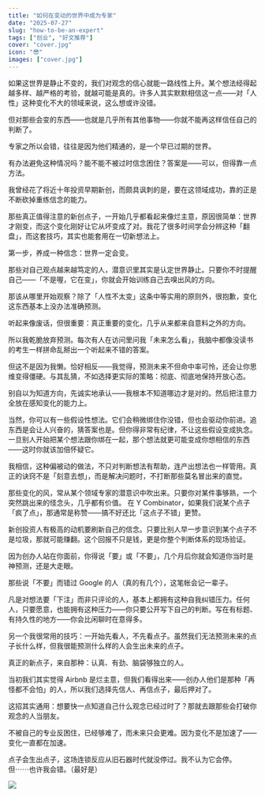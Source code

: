 ```yaml
---
title: "如何在变动的世界中成为专家"
date: "2025-07-27"
slug: "how-to-be-an-expert"
tags: ["创业", "好文推荐"]
cover: "cover.jpg"
icon: "😎"
images: ["cover.jpg"]
---
```

如果这世界是静止不变的，我们对观念的信心就能一路线性上升。某个想法经得起越多样、越严格的考验，就越可能是真的。许多人其实默默相信这一点——对「人性」这种变化不大的领域来说，这么想或许没错。



但对那些会变的东西——也就是几乎所有其他事物——你就不能再这样信任自己的判断了。



专家之所以会错，往往是因为他们精通的，是一个早已过期的世界。



有办法避免这种情况吗？能不能不被过时信念困住？答案是——可以，但得靠一点方法。



我曾经花了将近十年投资早期新创，而颇具讽刺的是，要在这领域成功，靠的正是不断砍掉重练信念的能力。



那些真正值得注意的新创点子，一开始几乎都看起来像烂主意，原因很简单：世界才刚变，而这个变化刚好让它从坏变成了对。我花了很多时间学会分辨这种「翻盘」，而这套技巧，其实也能套用在一切新想法上。



第一步，养成一种信念：世界一定会变。



那些对自己观点越来越笃定的人，潜意识里其实是认定世界静止。只要你不时提醒自己——「不是喔，它在变」，你就会开始训练自己去嗅出风的方向。



那该从哪里开始观察？除了「人性不太变」这条中等实用的原则外，很抱歉，变化这东西基本上没办法准确预测。



听起来像废话，但很重要：真正重要的变化，几乎从来都来自意料之外的方向。



所以我乾脆放弃预测。每次有人在访问里问我「未来怎么看」，我脑中都像没读书的考生一样拼命乱掰出一个听起来不错的答案。



但这不是因为我懒。恰好相反——我觉得，预测未来不但命中率可怜，还会让你思维变得僵硬。与其乱猜，不如选择更实际的策略：彻底、彻底地保持开放心态。



别自以为知道方向，先诚实地承认——我根本不知道哪边才是对的。然后把注意力全放在感知变化的能力上。



当然，你可以有一些假设性想法。它们会稍微绑住你没错，但也会驱动你前进。追东西是会让人兴奋的，猜答案也是。但你得非常有纪律，不让这些假设变成执念。
一旦别人开始把某个想法跟你绑在一起，那个想法就更可能变成你想相信的东西——这时你就该加倍怀疑它。



我相信，这种偏被动的做法，不只对判断想法有帮助，连产出想法也一样管用。真正的诀窍不是「刻意去想」，而是解决问题时，不打断那些莫名冒出来的直觉。



那些变化的风，常从某个领域专家的潜意识中吹出来。只要你对某件事够熟，一个突然跳出来的怪念头，几乎都有价值。
在 Y Combinator，如果我们说某个点子「疯了点」，那通常是称赞——搞不好还比「这点子不错」更赞。



新创投资人有极高的动机要刷新自己的信念。只要比别人早一步意识到某个点子不是垃圾，那就可能赚翻。这个回报不只是钱，更是你整个判断体系的现场验证。



因为创办人站在你面前，你得说「要」或「不要」，几个月后你就会知道你当时是神预测，还是大走眼。



那些说「不要」而错过 Google 的人（真的有几个），这笔帐会记一辈子。



凡是对想法要「下注」而非只评论的人，基本上都拥有这种自我纠错压力。任何人，只要愿意，也能拥有这种压力——你只要公开写下自己的判断。写在有标题、有持久性的地方——你会比闲聊时在意得多。



另一个我很常用的技巧：一开始先看人，不先看点子。虽然我们无法预测未来的点子长什么样，但我很能预测什么样的人会生出未来的点子。



真正的新点子，来自那种：认真、有劲、脑袋够独立的人。



当初我们其实觉得 Airbnb 是烂主意，但我们看得出来——创办人他们是那种「再怪都不会怕」的人，所以我们选择先信人、再信点子，最后押对了。



这招其实通用：想要快一点知道自己什么观念已经过时了？那就去跟那些会打破你观念的人当朋友。



不被自己的专业反困住，已经够难了，而未来只会更难。因为变化不是加速了——变化一直都在加速。



点子会生出点子，这场连锁反应从旧石器时代就没停过。我不认为它会停。
但⋯⋯也许我会错。（最好是）




![](https://prod-files-secure.s3.us-west-2.amazonaws.com/112d0858-5090-4d34-a606-b75eb8d65fd2/46476355-9cf3-4e99-9b7a-3531bc426380/1000202064.png?X-Amz-Algorithm=AWS4-HMAC-SHA256&X-Amz-Content-Sha256=UNSIGNED-PAYLOAD&X-Amz-Credential=ASIAZI2LB466YLE3X3JO%2F20251023%2Fus-west-2%2Fs3%2Faws4_request&X-Amz-Date=20251023T134455Z&X-Amz-Expires=3600&X-Amz-Security-Token=IQoJb3JpZ2luX2VjEI7%2F%2F%2F%2F%2F%2F%2F%2F%2F%2FwEaCXVzLXdlc3QtMiJGMEQCIBWTYgh4XPzu1og07fVfU9dGjo1keOdbBWrwBLSdRuVyAiAJj9jYxHFbnMJxFDCF44Kua1yjATArcDa1QCZxbyfQWyr%2FAwhHEAAaDDYzNzQyMzE4MzgwNSIMmvKgFxiqvbd3G1iOKtwDKKyof0qIKAkjCpSZuA05K3BTkcGikYtsI1AGSeO9eHKKr1WAqpeTC8fgUHcoJehbj%2FBVjGv9BbqMGQChh7TJY%2FMaWHhDCDl6OWUMHOvWlIyabLl927q9vNh98kBpTygIBJaZyH5lLo98a2qyyEi%2F4ssL9Mq13Stxcr%2FhjxcFiVw7WlLQ6EX%2FTLzXzi9pbRh3b0deOMtxELNZrAFkk5i3G1OXrWgVE137SHIQzeIy8euzaThPGYp1pjjRwzdcMXwJjdbGRcsqYzQves5l%2BLR8ub3CjlxrphhamPwLAvUXcRXRuBh64SPqMAMwba4cF3K%2BwKnTbcNtmRAeHx%2Fzij3J8l3TM4VutV%2BzSItAUUhjo2FJkLx78N0EI9nVj2qmDeJRLTN%2BD9VKhPYKm6y8RWeyVmZUUvqh7byXQVgZ%2BZXXqGw2Vc2Ej58wF0Lb0Ho3N3yptxeSInVj63Hm5l02r3aMYXrfqdOIj%2BcTfhXVxT9v0S%2BXcyyYDm4Lu1fLisZv%2Bw8CGwePPx1XWf72JNmWFqBOA%2BRAXPdwXGTIFBfxYQgnfw3xUX0IhvyEsykTjyGyhDfo5YvgM0RhvCQV1arWrmrSLN67kuxVVlJaeXyZ6J6jF8wsFMccCK7SWvsWhLQwstroxwY6pgFZZ%2FrPM79qpBvhmZPv0LS6j2kKW0bPzSmoy6SJea8Rf1XVDRICx4PLhgz9XT6uD4GTky7C7ox6uciHs4evN9EiJmN%2FhCQYj1Rg5BUOl0dSpb00jO5e%2FKGuA5Oh5Qmxp4WInMr5mcv%2BuidOYCKC2JiVA2j7vrZUEmH0vHaBKnEdeW3W5h0aZ7i%2F%2F5ZP946nsVFh7Qf3ClqNgfSp7C25I0F5FV%2F3fcpR&X-Amz-Signature=331d9885edb58d72354b90b3be04b6112c93f04a0f6b2e08d20c25b9077f8215&X-Amz-SignedHeaders=host&x-amz-checksum-mode=ENABLED&x-id=GetObject)

